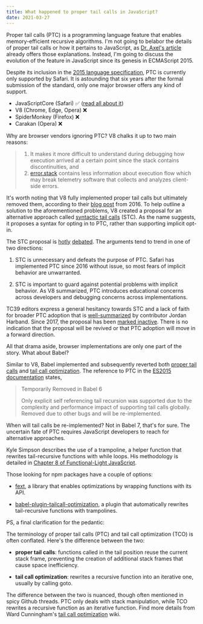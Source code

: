 ```yaml
---
title: What happened to proper tail calls in JavaScript?
date: 2021-03-27
---
```


Proper tail calls (PTC) is a programming language feature that enables
memory-efficient recursive algorithms. I'm not going to belabor the details of
proper tail calls or how it pertains to JavaScript, as
[Dr. Axel's article](https://2ality.com/2015/06/tail-call-optimization.html)
already offers those explanations. Instead, I'm going to discuss the evolution
of the feature in JavaScript since its genesis in ECMAScript 2015.

Despite its inclusion in the
[2015 language specification](https://262.ecma-international.org/6.0/#sec-tail-position-calls),
PTC is currently only supported by Safari. It is astounding that six years after
the formal submission of the standard, only one major browser offers any kind of
support.

- JavaScriptCore (Safari) ✅
  ([read all about it](https://webkit.org/blog/6240/ecmascript-6-proper-tail-calls-in-webkit/))
- V8 (Chrome, Edge, Opera) ❌
- SpiderMonkey (Firefox) ❌
- Carakan (Opera) ❌

Why are browser vendors ignoring PTC? V8 chalks it up to two main reasons:

> 1.  It makes it more difficult to understand during debugging how execution
>     arrived at a certain point since the stack contains discontinuities, and
> 2.  [error.stack](https://developer.mozilla.org/en-US/docs/Web/JavaScript/Reference/Global_Objects/Error/Stack)
>     contains less information about execution flow which may break telemetry
>     software that collects and analyzes client-side errors.

It's worth noting that V8 fully implemented proper tail calls but ultimately
removed them, according to their
[blog post](https://v8.dev/blog/modern-javascript#proper-tail-calls) from 2016.
To help outline a solution to the aforementioned problems, V8 created a proposal
for an alternative approach called
[syntactic tail calls](https://github.com/tc39/proposal-ptc-syntax) (STC). As
the name suggests, it proposes a syntax for opting in to PTC, rather than
supporting implicit opt-in.

The STC proposal is
[hotly](https://github.com/tc39/proposal-ptc-syntax/issues/23)
[debated](https://github.com/tc39/proposal-ptc-syntax/issues/22). The arguments
tend to trend in one of two directions:

1. STC is unnecessary and defeats the purpose of PTC. Safari has implemented PTC
   since 2016 without issue, so most fears of implicit behavior are unwarranted.

2. STC is important to guard against potential problems with implicit behavior.
   As V8 summarized, PTC introduces educational concerns across developers and
   debugging concerns across implementations.

TC39 editors express a general hesitancy towards STC and a lack of faith for
broader PTC adoption that is
[well-summarized](https://github.com/kangax/compat-table/issues/819#issuecomment-226620936)
by contributor Jordan Harband. Since 2017, the proposal has been
[marked inactive](https://github.com/tc39/proposals/blob/master/inactive-proposals.md).
There is no indication that the proposal will be revived or that PTC adoption
will move in a forward direction.

All that drama aside, browser implementations are only one part of the story.
What about Babel?

Similar to V8, Babel implemented and subsequently reverted both
[proper tail calls](https://github.com/babel/babel/pull/701) and
[tail call optimization](https://github.com/babel/babel/pull/714). The reference
to PTC in the
[ES2015 documentation](https://babeljs.io/docs/en/learn#tail-calls) states,

> Temporarily Removed in Babel 6
>
> Only explicit self referencing tail recursion was supported due to the
> complexity and performance impact of supporting tail calls globally. Removed
> due to other bugs and will be re-implemented.

When will tail calls be re-implemented? Not in Babel 7, that's for sure. The
uncertain fate of PTC requires JavaScript developers to reach for alternative
approaches.

Kyle Simpson describes the use of a trampoline, a helper function that rewrites
tail-recursive functions with while loops. His methodology is detailed in
[Chapter 8 of Functional-Light JavaScript](https://github.com/getify/Functional-Light-JS/blob/master/manuscript/ch8.md/#trampolines).

Those looking for npm packages have a couple of options:

- [fext](http://glat.info/fext/), a library that enables optimizations by
  wrapping functions with its API.

- [babel-plugin-tailcall-optimization](https://github.com/krzkaczor/babel-plugin-tailcall-optimization),
  a plugin that automatically rewrites tail-recursive functions with
  trampolines.

PS, a final clarification for the pedantic:

The terminology of proper tail calls (PTC) and tail call optimization (TCO) is
often conflated. Here's the difference between the two:

- **proper tail calls**: functions called in the tail position reuse the current
  stack frame, preventing the creation of additional stack frames that cause
  space inefficiency.

- **tail call optimization**: rewrites a recursive function into an iterative
  one, usually by calling goto.

The difference between the two is nuanced, though often mentioned in spicy
Github threads. PTC only deals with stack manipulation, while TCO rewrites a
recursive function as an iterative function. Find more details from Ward
Cunningham's [tail call optimization](http://wiki.c2.com/?TailCallOptimization)
wiki.
